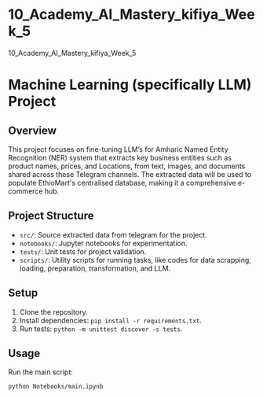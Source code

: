 # 10_Academy_AI_Mastery_kifiya_Week_5
10_Academy_AI_Mastery_kifiya_Week_5
# Machine Learning (specifically LLM) Project

## Overview
This project focuses on fine-tuning  LLM’s for Amharic Named Entity Recognition (NER) system that extracts key business entities such as product names, prices, and Locations, from text, images, and documents shared across these Telegram channels. The extracted data will be used to populate EthioMart's centralised database, making it a comprehensive e-commerce hub.

## Project Structure
- `src/`: Source extracted data from telegram for the project.
- `notebooks/`: Jupyter notebooks for experimentation.
- `tests/`: Unit tests for project validation.
- `scripts/`: Utility scripts for running tasks, like codes for data scrapping, loading,     preparation, transformation, and LLM.

## Setup
1. Clone the repository.
2. Install dependencies: `pip install -r requirements.txt`.
3. Run tests: `python -m unittest discover -s tests`.

## Usage
Run the main script:
```bash
python Notebooks/main.ipynb
